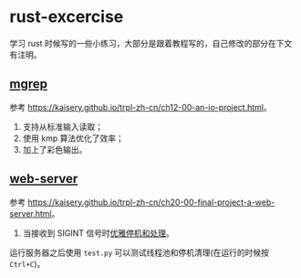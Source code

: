 # rust-excercise

学习 rust 时候写的一些小练习，大部分是跟着教程写的，自己修改的部分在下文有注明。

## [mgrep](./mgrep/)

参考 <https://kaisery.github.io/trpl-zh-cn/ch12-00-an-io-project.html>。

1. 支持从标准输入读取；
2. 使用 kmp 算法优化了效率；
3. 加上了彩色输出。

## [web-server](./web_server/)

参考 <https://kaisery.github.io/trpl-zh-cn/ch20-00-final-project-a-web-server.html>。

1. 当接收到 SIGINT 信号时[优雅停机和处理](https://kaisery.github.io/trpl-zh-cn/ch20-03-graceful-shutdown-and-cleanup.html)。

运行服务器之后使用 `test.py` 可以测试线程池和停机清理(在运行的时候按`Ctrl+C`)。